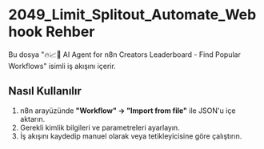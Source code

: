 # 2049_Limit_Splitout_Automate_Webhook Rehber

Bu dosya "🔥📈🤖 AI Agent for n8n Creators Leaderboard - Find Popular Workflows" isimli iş akışını içerir.

## Nasıl Kullanılır
1. n8n arayüzünde **"Workflow" → "Import from file"** ile JSON'u içe aktarın.
2. Gerekli kimlik bilgileri ve parametreleri ayarlayın.
3. İş akışını kaydedip manuel olarak veya tetikleyicisine göre çalıştırın.
